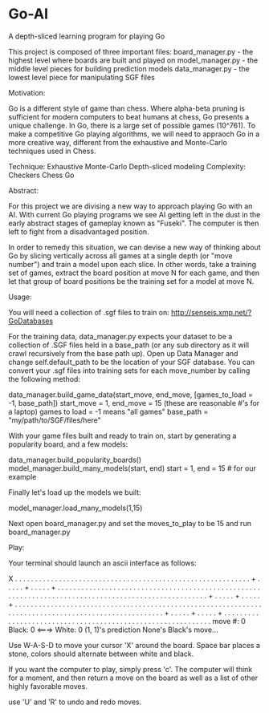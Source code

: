 # Go-AI
A depth-sliced learning program for playing Go

This project is composed of three important files:
board_manager.py - the highest level where boards are built and played on
model_manager.py - the middle level pieces for building prediction models
data_manager.py - the lowest level piece for manipulating SGF files

Motivation:

Go is a different style of game than chess. Where alpha-beta pruning is sufficient for modern computers to beat humans at chess, Go presents a unique challenge. In Go, there is a large set of possible games (10^761). To make a competitive Go playing algorithms, we will need to appraoch Go in a more creative way, different from the exhaustive and Monte-Carlo techniques used in Chess.

Technique:   Exhaustive   Monte-Carlo   Depth-sliced modeling
Complexity:  Checkers     Chess         Go

Abstract:

For this project we are divising a new way to approach playing Go with an AI. With current Go playing programs we see AI getting left in the dust in the early abstract stages of gameplay known as
"Fuseki". The computer is then left to fight from a disadvantaged position.

In order to remedy this situation, we can devise a new way of thinking about Go by slicing vertically across all games at a single depth (or "move number") and train a model upon each slice. In other words, take a training set of games, extract the board position at move N for each game, and then let that group of board positions be the training set for a model at move N.

Usage:

You will need a collection of .sgf files to train on: http://senseis.xmp.net/?GoDatabases

For the training data, data_manager.py expects your dataset to be a collection of .SGF files held in a base_path (or any sub directory as it will crawl recursively from the base path up). Open up Data Manager and change self.default_path to be the location of your SGF database. You can convert your .sgf files into training sets for each move_number by calling the following method:

data_manager.build_game_data(start_move, end_move, [games_to_load = -1, base_path])
	start_move = 1, end_move = 15 (these are reasonable #'s for a laptop)
	games to load = -1 means "all games"
	base_path = "my/path/to/SGF/files/here"

With your game files built and ready to train on, start by generating a popularity board, and a few models:

data_manager.build_popularity_boards()
model_manager.build_many_models(start, end)
	start = 1, end = 15 # for our example

Finally let's load up the models we built:

model_manager.load_many_models(1,15)

Next open board_manager.py and set the moves_to_play to be 15 and run board_manager.py

Play:

Your terminal should launch an ascii interface as follows: 

X . . . . . . . . . . . . . . . . . .
. . . . . . . . . . . . . . . . . . .
. . . . . . . . . . . . . . . . . . .
. . . + . . . . . + . . . . . + . . .
. . . . . . . . . . . . . . . . . . .
. . . . . . . . . . . . . . . . . . .
. . . . . . . . . . . . . . . . . . .
. . . . . . . . . . . . . . . . . . .
. . . . . . . . . . . . . . . . . . .
. . . + . . . . . + . . . . . + . . .
. . . . . . . . . . . . . . . . . . .
. . . . . . . . . . . . . . . . . . .
. . . . . . . . . . . . . . . . . . .
. . . . . . . . . . . . . . . . . . .
. . . . . . . . . . . . . . . . . . .
. . . + . . . . . + . . . . . + . . .
. . . . . . . . . . . . . . . . . . .
. . . . . . . . . . . . . . . . . . .
. . . . . . . . . . . . . . . . . . .
move #: 0
Black: 0 <===> White: 0
(1, 1)'s prediction None's Black's move... 


Use W-A-S-D to move your cursor 'X' around the board. Space bar places a stone, colors should alternate between white and black.

If you want the computer to play, simply press 'c'. The computer will think for a moment, and then return a move on the board as well as a list of other highly favorable moves.

use 'U' and 'R' to undo and redo moves.

